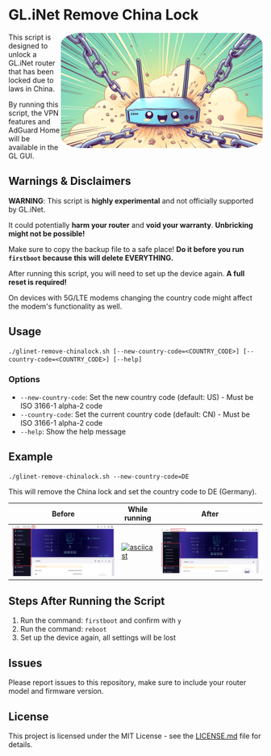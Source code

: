 # GL.iNet Remove China Lock

<img src="images/screen.jpg" width="400" align="right" alt="Profile Picture" style="border-radius: 10%;">

This script is designed to unlock a GL.iNet router that has been locked due to laws in China.

By running this script, the VPN features and AdGuard Home will be available in the GL GUI.

## Warnings & Disclaimers

**WARNING**: This script is **highly experimental** and not officially supported by GL.iNet. 

It could potentially **harm your router** and **void your warranty**. **Unbricking might not be possible!**

Make sure to copy the backup file to a safe place! **Do it before you run `firstboot` because this will delete EVERYTHING.**

After running this script, you will need to set up the device again. **A full reset is required!**

On devices with 5G/LTE modems changing the country code might affect the modem's functionality as well.

## Usage

```shell
./glinet-remove-chinalock.sh [--new-country-code=<COUNTRY_CODE>] [--country-code=<COUNTRY_CODE>] [--help]
```

### Options

- `--new-country-code`: Set the new country code (default: US) - Must be ISO 3166-1 alpha-2 code
- `--country-code`: Set the current country code (default: CN) - Must be ISO 3166-1 alpha-2 code
- `--help`: Show the help message

## Example

```shell
./glinet-remove-chinalock.sh --new-country-code=DE
```

This will remove the China lock and set the country code to DE (Germany).

| Before                       | While running                                                                      | After                      |
| ---------------------------- | ---------------------------------------------------------------------------------- | -------------------------- |
| ![before](images/before.png) | [![asciicast](https://asciinema.org/a/657862.svg)](https://asciinema.org/a/657862) | ![after](images/after.png) |

## Steps After Running the Script

1. Run the command: `firstboot` and confirm with `y`
2. Run the command: `reboot`
3. Set up the device again, all settings will be lost

## Issues

Please report issues to this repository, make sure to include your router model and firmware version.

## License

This project is licensed under the MIT License - see the [LICENSE.md](LICENSE.md) file for details.
